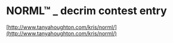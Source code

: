 <!--
id: 80835
link: http://tumblr.atmos.org/post/80835/norml-tm-decrim-contest-entry
slug: norml-tm-decrim-contest-entry
date: Wed Mar 07 2007 10:16:13 GMT-0800 (PST)
publish: 2007-03-07
tags: 
title: NORML™ _ decrim contest entry
-->


NORML™ _ decrim contest entry
=============================

[http://www.tanyahoughton.com/kris/norml/](http://www.tanyahoughton.com/kris/norml/)

